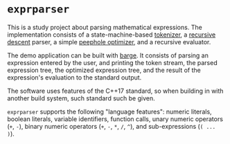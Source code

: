 # `exprparser`

This is a study project about parsing mathematical expressions. The
implementation consists of a state-machine-based
[tokenizer](https://en.wikipedia.org/wiki/Lexical_analysis), a
[recursive descent](https://en.wikipedia.org/wiki/Recursive_descent_parser)
parser, a simple
[peephole optimizer](https://en.wikipedia.org/wiki/Peephole_optimization), and a
recursive evaluator.

The demo application can be built with
[barge](https://github.com/dfintha/barge).
It consists of parsing an expression entered by the user, and printing the
token stream, the parsed expression tree, the optimized expression tree, and
the result of the expression's evaluation to the standard output.

The software uses features of the C++17 standard, so when building in with
another build system, such standard such be given.

`exprparser` supports the following "language features": numeric literals,
boolean literals, variable identifiers, function calls, unary numeric operators
(`+`, `-`), binary numeric operators (`+`, `-`, `*`, `/`, `^`), and
sub-expressions (`( ... )`).
